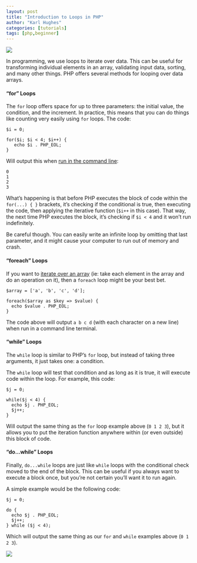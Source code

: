 ```yaml
---
layout: post
title: "Introduction to Loops in PHP"
author: "Karl Hughes"
categories: [tutorials]
tags: [php,beginner]
---
```


![](https://i.imgur.com/2CM11iM.jpg)

In programming, we use loops to iterate over data. This can be useful for
transforming individual elements in an array, validating input data, sorting,
and many other things. PHP offers several methods for looping over data arrays.

#### “for” Loops

The `for` loop offers space for up to three parameters: the initial value, the
condition, and the increment. In practice, this means that you can do things
like counting very easily using `for` loops. The code:

    $i = 0;

    for($i; $i < 4; $i++) {
       echo $i . PHP_EOL;
    }

Will output this when [run in the command
line](https://medium.com/shiphp/writing-a-php-command-line-script-31073babdef):

    0
    1
    2
    3

What’s happening is that before PHP executes the block of code within the
`for(...) { }` brackets, it’s checking if the conditional is true, then
executing the code, then applying the iterative function (`$i++` in this case).
That way, the next time PHP executes the block, it’s checking if `$i < 4` and it
won’t run indefinitely.

Be careful though. You can easily write an infinite loop by omitting that last
parameter, and it might cause your computer to run out of memory and crash.

#### “foreach” Loops

If you want to [iterate over an
array](https://medium.com/shiphp/working-with-arrays-in-php-71f45c80ea92) (ie:
take each element in the array and do an operation on it), then a `foreach` loop
might be your best bet.

    $array = ['a', 'b', 'c', 'd'];

    foreach($array as $key => $value) {
      echo $value . PHP_EOL;
    }

The code above will output `a b c d` (with each character on a new line) when
run in a command line terminal.

#### “while” Loops

The `while` loop is similar to PHP’s `for` loop, but instead of taking three
arguments, it just takes one: a condition.

The `while` loop will test that condition and as long as it is true, it will
execute code within the loop. For example, this code:

    $j = 0;

    while($j < 4) {
      echo $j . PHP_EOL;
      $j++;
    }

Will output the same thing as the `for` loop example above (`0 1 2 3`), but it
allows you to put the iteration function anywhere within (or even outside) this
block of code.

#### “do…while” Loops

Finally, `do...while` loops are just like `while` loops with the conditional
check moved to the end of the block. This can be useful if you always want to
execute a block once, but you’re not certain you’ll want it to run again.

A simple example would be the following code:

    $j = 0;

    do {
      echo $j . PHP_EOL;
      $j++;
    } while ($j < 4);

Which will output the same thing as our `for` and `while` examples above (`0 1 2
3`).

![](https://i.imgur.com/lXtB3Qu.png)
